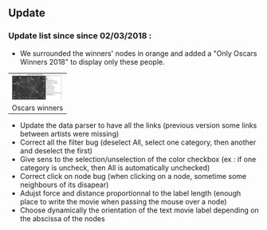 ## Update

### Update list since since 02/03/2018 :
* We surrounded the winners' nodes in orange and added a "Only Oscars Winners 2018" to display only these people.

<table border="0">
  <tr>
    <td>
      <img src="img/winners.PNG" style="width: 100px;">
    </td>
  </tr>
  <tr>
    <td align="center">
      Oscars winners
    </td>
  </tr>
</table>

* Update the data parser to have all the links (previous version some links between artists were missing)
* Correct all the filter bug (deselect All, select one category, then another and deselect the first)
* Give sens to the selection/unselection of the color checkbox (ex : if one category is uncheck, then All is automatically unchecked)
* Correct click on node bug (when clicking on a node, sometime some neighbours of its disapear)
* Adujst force and distance proportionnal to the label length (enough place to write the movie when passing the mouse over a node)
* Choose dynamically the orientation of the text movie label depending on the abscissa of the nodes